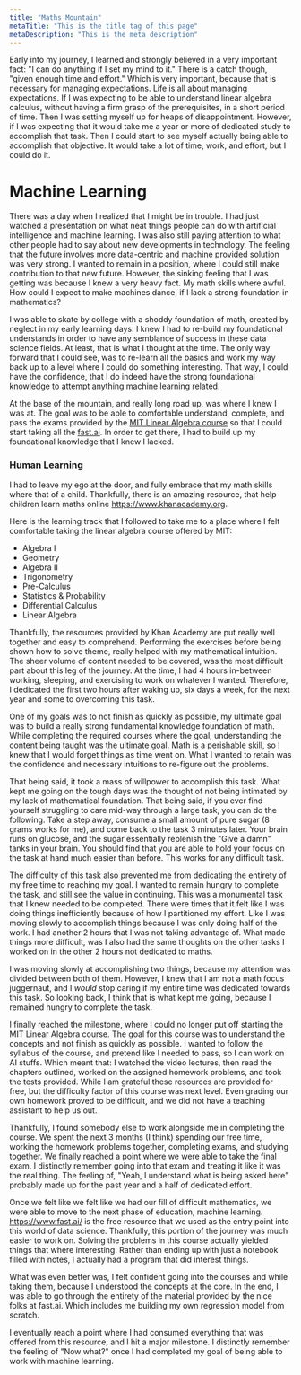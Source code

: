 ```yaml
---
title: "Maths Mountain"
metaTitle: "This is the title tag of this page"
metaDescription: "This is the meta description"
---
```


Early into my journey, I learned and strongly believed in a very important fact: "I can do anything if I set my mind to
it." There is a catch though, "given enough time and effort." Which is very important, because that is necessary for
managing expectations. Life is all about managing expectations. If I was expecting to be able to understand linear
algebra calculus, without having a firm grasp of the prerequisites, in a short period of time. Then I was setting myself
up for heaps of disappointment. However, if I was expecting that it would take me a year or more of dedicated study to
accomplish that task. Then I could start to see myself actually being able to accomplish that objective. It would take a
lot of time, work, and effort, but I could do it.

# Machine Learning

There was a day when I realized that I might be in trouble. I had just watched a presentation on what neat things people
can do with artificial intelligence and machine learning. I was also still paying attention to what other people had to
say about new developments in technology. The feeling that the future involves more data-centric and machine provided
solution was very strong. I wanted to remain in a position, where I could still make contribution to that new future.
However, the sinking feeling that I was getting was because I knew a very heavy fact. My math skills where awful. How
could I expect to make machines dance, if I lack a strong foundation in mathematics?

I was able to skate by college with a shoddy foundation of math, created by neglect in my early learning days. I knew I
had to re-build my foundational understands in order to have any semblance of success in these data science fields. At
least, that is what I thought at the time. The only way forward that I could see, was to re-learn all the basics and
work my way back up to a level where I could do something interesting. That way, I could have the confidence, that I do
indeed have the strong foundational knowledge to attempt anything machine learning related.

At the base of the mountain, and really long road up, was where I knew I was at. The goal was to be able to comfortable
understand, complete, and pass the exams provided by
the [MIT Linear Algebra course](https://ocw.mit.edu/courses/mathematics/18-06-linear-algebra-spring-2010/) so that I
could start taking all the [fast.ai](https://www.fast.ai/). In order to get there, I had to build up my foundational
knowledge that I knew I lacked.

### Human Learning

I had to leave my ego at the door, and fully embrace that my math skills where that of a child. Thankfully, there is an
amazing resource, that help children learn maths online https://www.khanacademy.org.

Here is the learning track that I followed to take me to a place where I felt comfortable taking the linear algebra
course offered by MIT:

- Algebra I
- Geometry
- Algebra II
- Trigonometry
- Pre-Calculus
- Statistics & Probability
- Differential Calculus
- Linear Algebra

Thankfully, the resources provided by Khan Academy are put really well together and easy to comprehend. Performing the
exercises before being shown how to solve theme, really helped with my mathematical intuition. The sheer volume of
content needed to be covered, was the most difficult part about this leg of the journey. At the time, I had 4 hours
in-between working, sleeping, and exercising to work on whatever I wanted. Therefore, I dedicated the first two hours
after waking up, six days a week, for the next year and some to overcoming this task.

One of my goals was to not finish as quickly as possible, my ultimate goal was to build a really strong fundamental
knowledge foundation of math. While completing the required courses where the goal, understanding the content being
taught was the ultimate goal. Math is a perishable skill, so I knew that I would forget things as time went on. What I
wanted to retain was the confidence and necessary intuitions to re-figure out the problems.

That being said, it took a mass of willpower to accomplish this task. What kept me going on the tough days was the
thought of not being intimated by my lack of mathematical foundation. That being said, if you ever find yourself
struggling to care mid-way through a large task, you can do the following. Take a step away, consume a small amount of
pure sugar (8 grams works for me), and come back to the task 3 minutes later. Your brain runs on glucose, and the sugar
essentially replenish the "Give a damn" tanks in your brain. You should find that you are able to hold your focus on the
task at hand much easier than before. This works for any difficult task.

The difficulty of this task also prevented me from dedicating the entirety of my free time to reaching my goal. I wanted
to remain hungry to complete the task, and still see the value in continuing. This was a monumental task that I knew
needed to be completed. There were times that it felt like I was doing things inefficiently because of how I partitioned
my effort. Like I was moving slowly to accomplish things because I was only doing half of the work. I had another 2
hours that I was not taking advantage of. What made things more difficult, was I also had the same thoughts on the other
tasks I worked on in the other 2 hours not dedicated to maths.

I was moving slowly at accomplishing two things, because my attention was divided between both of them. However, I knew
that I am not a math focus juggernaut, and I _would_ stop caring if my entire time was dedicated towards this task. So
looking back, I think that is what kept me going, because I remained hungry to complete the task.

I finally reached the milestone, where I could no longer put off starting the MIT Linear Algebra course. The goal for
this course was to understand the concepts and not finish as quickly as possible. I wanted to follow the syllabus of the
course, and pretend like I needed to pass, so I can work on AI stuffs. Which meant that: I watched the video lectures,
then read the chapters outlined, worked on the assigned homework problems, and took the tests provided. While I am
grateful these resources are provided for free, but the difficulty factor of this course was next level. Even grading
our own homework proved to be difficult, and we did not have a teaching assistant to help us out.

Thankfully, I found somebody else to work alongside me in completing the course. We spent the next 3 months (I think)
spending our free time, working the homework problems together, completing exams, and studying together. We finally
reached a point where we were able to take the final exam. I distinctly remember going into that exam and treating it
like it was the real thing. The feeling of, "Yeah, I understand what is being asked here" probably made up for the past
year and a half of dedicated effort.

Once we felt like we felt like we had our fill of difficult mathematics, we were able to move to the next phase of
education, machine learning. https://www.fast.ai/ is the free resource that we used as the entry point into this world
of data science. Thankfully, this portion of the journey was much easier to work on. Solving the problems in this course
actually yielded things that where interesting. Rather than ending up with just a notebook filled with notes, I actually
had a program that did interest things.

What was even better was, I felt confident going into the courses and while taking them, because I understood the
concepts at the core. In the end, I was able to go through the entirety of the material provided by the nice folks at
fast.ai. Which includes me building my own regression model from scratch.

I eventually reach a point where I had consumed everything that was offered from this resource, and I hit a major
milestone. I distinctly remember the feeling of "Now what?" once I had completed my goal of being able to work with
machine learning.

